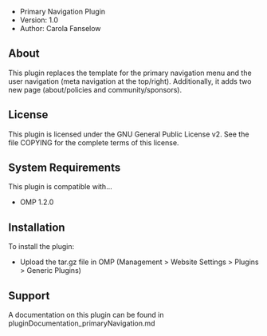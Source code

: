 - Primary Navigation Plugin
- Version: 1.0
- Author: Carola Fanselow


About
-----
This plugin replaces the template for the primary navigation menu and the user navigation (meta navigation at the top/right). Additionally, it adds two new page (about/policies and community/sponsors). 

License
-------
This plugin is licensed under the GNU General Public License v2. See the file
COPYING for the complete terms of this license.

System Requirements
-------------------
This plugin is compatible with...
 - OMP 1.2.0

Installation
------------
To install the plugin:
 - Upload the tar.gz file in OMP (Management > Website Settings > Plugins > Generic Plugins)


Support
---------------
A documentation on this plugin can be found in pluginDocumentation_primaryNavigation.md



